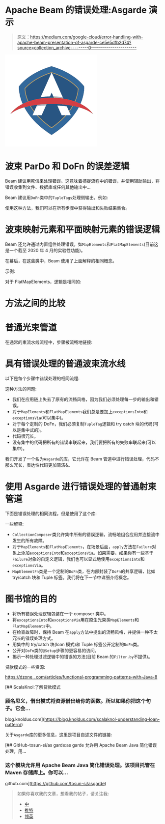 # Apache Beam 的错误处理:Asgarde 演示

> 原文：<https://medium.com/google-cloud/error-handling-with-apache-beam-presentation-of-asgarde-ce5e5dfb2d74?source=collection_archive---------0----------------------->

![](img/4829188ea3caceaed2ce4b4d660ee564.png)

# 波束 ParDo 和 DoFn 的误差逻辑

Beam 建议用死信来处理错误。这意味着捕捉流程中的错误，并使用辅助输出，将错误收集到文件、数据库或任何其他输出中…

Beam 建议用`DoFn`类中的`TupleTags`处理侧输出，例如:

使用这种方法，我们可以在所有步骤中获得输出和失败结果集合。

# 波束映射元素和平面映射元素的错误逻辑

Beam 还允许通过内置组件处理错误，如`MapElements`和`FlatMapElements`(目前这是一个截至 2020 年 4 月的实验性功能)。

在幕后，在这些类中，Beam 使用了上面解释的相同概念。

示例:

对于 FlatMapElements，逻辑是相同的:

# 方法之间的比较

# 普通光束管道

在通常的束流水线流程中，步骤被流畅地链接:

# 具有错误处理的普通波束流水线

以下是每个步骤中错误处理的相同流程:

这种方法的问题:

*   我们在应用链上失去了原有的流畅风格，因为我们必须处理每一步的输出和错误。
*   对于`MapElements`和`FlatMapElements`我们总是要加上`exceptionsInto`和`exceptionsVia`(可以集中)。
*   对于每个定制的 DoFn，我们必须复制`TupleTag`逻辑和 try catch 块的代码(可以是集中式的)。
*   代码很冗长。
*   没有集中的代码把所有的错误串联起来，我们要把所有的失败串联起来(可以集中)。

我们开发了一个名为`Asgarde`的库，它允许在 Beam 管道中进行错误处理，代码不那么冗长，表达性代码更加简洁&。

# 使用 Asgarde 进行错误处理的普通射束管道

下面是错误处理的相同流程，但是使用了这个库:

一些解释:

*   `CollectionComposer`类允许集中所有的错误逻辑，流畅地组合应用并连接流中发生的所有故障。
*   对于`MapElements`和`FlatMapElements`，在场景后面，`apply`方法在`Failure`对象上添加`exceptionsInto`和`exceptionsVia`。如果需要，如果你有一些基于`Failure`对象的自定义逻辑，我们也可以显式地使用`exceptionsInto`和`exceptionsVia`。
*   `MapElementFn`类是一个定制的`DoFn`类，在内部封装了`DoFn`的共享逻辑，比如 try/catch 块和 Tuple 标签。我们将在下一节中详细介绍概念。

# 图书馆的目的

*   将所有错误处理逻辑包装在一个 composer 类中。
*   将`exceptionsInto`和`exceptionsVia`用在原生光束类`MapElements`和`FlatMapElements`中。
*   在检查故障时，保持 Beam 在`apply`方法中提出的流畅风格，并提供一种不太冗长的错误处理方式。
*   用集中的 try/catch 块(loan 模式)和 Tuple 标签公开定制的`DoFn`类。
*   公开对`DoFn`类的`@Setup`步骤的更容易的访问。
*   揭示一种处理过滤逻辑中的错误的方法(目前 Beam 的`Filter.by`不提供)。

贷款模式的一些资源:

[https://dzone . com/articles/functional-programming-patterns-with-Java-8](https://dzone.com/articles/functional-programming-patterns-with-java-8)

[](https://blog.knoldus.com/scalaknol-understanding-loan-pattern/) [## ScalaKnol:了解贷款模式

### 顾名思义，借出模式将资源借出给你的函数。所以如果你把这个句子。它会…

blog.knoldus.com](https://blog.knoldus.com/scalaknol-understanding-loan-pattern/) 

关于`Asgarde`库的更多信息，这里是项目自述文件的链接:

[](https://github.com/tosun-si/asgarde) [## GitHub-tosun-si/as garde:as garde 允许用 Apache Beam Java 简化错误处理，用…

### 这个模块允许用 Apache Beam Java 简化错误处理。该项目托管在 Maven 存储库上。你可以…

github.com](https://github.com/tosun-si/asgarde) 

> 如果你喜欢我的文章，想看我的帖子，请关注我:
> 
> - [中](/@mazlum.tosun)
> - [推特](https://twitter.com/MazlumTosun3)
> - [领英](https://www.linkedin.com/in/mazlum-tosun-900b1812)